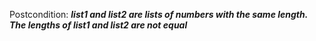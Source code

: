 Postcondition: ***list1 and list2 are lists of numbers with the same length. The lengths of list1 and list2 are not equal***